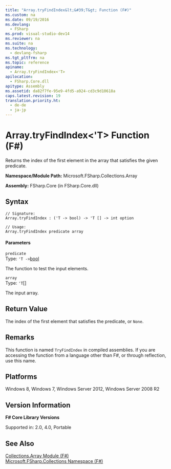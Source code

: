 ```yaml
---
title: "Array.tryFindIndex&lt;&#39;T&gt; Function (F#)"
ms.custom: na
ms.date: 09/19/2016
ms.devlang: 
  - FSharp
ms.prod: visual-studio-dev14
ms.reviewer: na
ms.suite: na
ms.technology: 
  - devlang-fsharp
ms.tgt_pltfrm: na
ms.topic: reference
apiname: 
  - Array.tryFindIndex<'T>
apilocation: 
  - FSharp.Core.dll
apitype: Assembly
ms.assetid: da82f7fe-95e9-4fd5-a924-cd3c9d10618a
caps.latest.revision: 19
translation.priority.ht: 
  - de-de
  - ja-jp
---
```

# Array.tryFindIndex&lt;&#39;T&gt; Function (F#)
Returns the index of the first element in the array that satisfies the given predicate.  
  
 **Namespace/Module Path:** Microsoft.FSharp.Collections.Array  
  
 **Assembly:** FSharp.Core (in FSharp.Core.dll)  
  
## Syntax  
  
```  
// Signature:  
Array.tryFindIndex : ('T -> bool) -> 'T [] -> int option  
  
// Usage:  
Array.tryFindIndex predicate array  
```  
  
#### Parameters  
 `predicate`  
 Type: `'T ->`[bool](../Topic/Core.bool%20Type%20Abbreviation%20\(F%23\).md)  
  
 The function to test the input elements.  
  
 `array`  
 Type: `'T`[&#91;&#93;](../vs140/Core.--T--Type--F#-2.md)  
  
 The input array.  
  
## Return Value  
 The index of the first element that satisfies the predicate, or `None`.  
  
## Remarks  
 This function is named `TryFindIndex` in compiled assemblies. If you are accessing the function from a language other than F#, or through reflection, use this name.  
  
## Platforms  
 Windows 8, Windows 7, Windows Server 2012, Windows Server 2008 R2  
  
## Version Information  
 **F# Core Library Versions**  
  
 Supported in: 2.0, 4.0, Portable  
  
## See Also  
 [Collections.Array Module (F#)](../Topic/Collections.Array%20Module%20\(F%23\).md)   
 [Microsoft.FSharp.Collections Namespace (F#)](../Topic/Microsoft.FSharp.Collections%20Namespace%20\(F%23\).md)